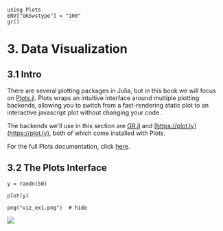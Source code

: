 ```@setup viz
using Plots
ENV["GKSwstype"] = "100"
gr()
```

# 3. Data Visualization

## 3.1 Intro

There are several plotting packages in Julia, but in this book we will focus on 
[Plots.jl](https://github.com/JuliaPlots/Plots.jl).  Plots wraps an intuitive interface 
around multiple plotting backends, allowing you to switch from a fast-rendering static plot 
to an interactive javascript plot without changing your code.

The backends we'll use in this section are [GR.jl](https://github.com/jheinen/GR.jl) and 
[https://plot.ly](https://plot.ly), both of which come installed with Plots.

For the full Plots documentation, click [here](http://docs.juliaplots.org/latest/).

## 3.2 The Plots Interface

```@example viz
y = randn(50)

plot(y)

png("viz_ex1.png")  # hide
```

![](viz_ex1.png)
